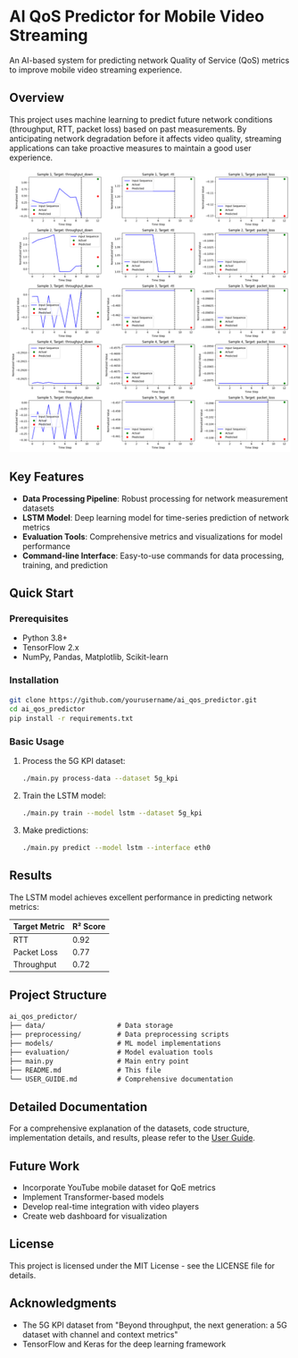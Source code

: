 # AI QoS Predictor for Mobile Video Streaming

An AI-based system for predicting network Quality of Service (QoS) metrics to improve mobile video streaming experience.

## Overview

This project uses machine learning to predict future network conditions (throughput, RTT, packet loss) based on past measurements. By anticipating network degradation before it affects video quality, streaming applications can take proactive measures to maintain a good user experience.

![Prediction Example](models/results/5g_kpi_lstm_predictions_20250512_154608.png)

## Key Features

- **Data Processing Pipeline**: Robust processing for network measurement datasets
- **LSTM Model**: Deep learning model for time-series prediction of network metrics
- **Evaluation Tools**: Comprehensive metrics and visualizations for model performance
- **Command-line Interface**: Easy-to-use commands for data processing, training, and prediction

## Quick Start

### Prerequisites

- Python 3.8+
- TensorFlow 2.x
- NumPy, Pandas, Matplotlib, Scikit-learn

### Installation

```bash
git clone https://github.com/yourusername/ai_qos_predictor.git
cd ai_qos_predictor
pip install -r requirements.txt
```

### Basic Usage

1. Process the 5G KPI dataset:
   ```bash
   ./main.py process-data --dataset 5g_kpi
   ```

2. Train the LSTM model:
   ```bash
   ./main.py train --model lstm --dataset 5g_kpi
   ```

3. Make predictions:
   ```bash
   ./main.py predict --model lstm --interface eth0
   ```

## Results

The LSTM model achieves excellent performance in predicting network metrics:

| Target Metric | R² Score |
|---------------|----------|
| RTT           | 0.92     |
| Packet Loss   | 0.77     |
| Throughput    | 0.72     |

## Project Structure

```
ai_qos_predictor/
├── data/                  # Data storage
├── preprocessing/         # Data preprocessing scripts
├── models/                # ML model implementations
├── evaluation/            # Model evaluation tools
├── main.py                # Main entry point
├── README.md              # This file
└── USER_GUIDE.md          # Comprehensive documentation
```

## Detailed Documentation

For a comprehensive explanation of the datasets, code structure, implementation details, and results, please refer to the [User Guide](USER_GUIDE.md).

## Future Work

- Incorporate YouTube mobile dataset for QoE metrics
- Implement Transformer-based models
- Develop real-time integration with video players
- Create web dashboard for visualization

## License

This project is licensed under the MIT License - see the LICENSE file for details.

## Acknowledgments

- The 5G KPI dataset from "Beyond throughput, the next generation: a 5G dataset with channel and context metrics"
- TensorFlow and Keras for the deep learning framework